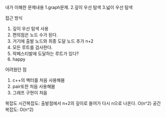 내가 이해한 문제내용
1.graph문제.
2.깊이 우선 탐색
3.넓이 우선 탐색

접근 방식
1. 깊이 우선 탐색 사용
2. 편의점은 노드 수가 된다.
3. 거기에 출발 노드와 최종 도달 노드 추가 n+2
4. 모든 루트를 검사한다.
5. 락페스티발에 도달하는 루트가 있다?
6. happy


어려웠던 점
1. c++의 벡터를 처음 사용해봄
2. pair또한 처음 사용해봄
3. 그래프 구현이 처음

복잡도
시간복잡도: 출발점에서 n+2의 깊이로 들어가 다시 n으로 나온다. O(n^2)
공간복잡도:  O(n^2)
